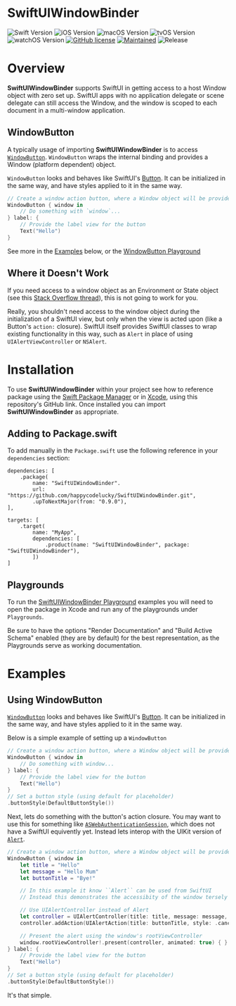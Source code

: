 # SwiftUIWindowBinder

![Swift Version](https://img.shields.io/badge/swift-5.2-blue.svg?style=for-the-badge)
![iOS Version](https://img.shields.io/badge/iOS-13.0-green.svg?style=for-the-badge)
![macOS Version](https://img.shields.io/badge/macOS-10.15-green.svg?style=for-the-badge)
![tvOS Version](https://img.shields.io/badge/tvOS-13-green.svg?style=for-the-badge)
![watchOS Version](https://img.shields.io/badge/watchOS-UNSUPPORTED-red.svg?style=for-the-badge)
[![GitHub license](https://img.shields.io/badge/license-MIT-blue.svg?style=for-the-badge)](.//LICENSE)
[![Maintained](https://img.shields.io/badge/Maintained%3F-yes-green.svg?style=for-the-badge)](https://github.com/happycodelucky/SwiftUIWindowBinder/graphs/commit-activity)
![Release](https://img.shields.io/github/v/release/happycodelucky/SwiftUIWindowBinder.svg?include_prereleases&style=for-the-badge)

# Overview
**SwiftUIWindowBinder** supports SwiftUI in getting access to a host Window object with zero set up. SwiftUI apps with no application delegate or scene delegate can still access the Window, and the window is scoped to each document in a multi-window application.

## WindowButton

A typically usage of importing **SwiftUIWindowBinder** is to access [`WindowButton`](Sources/SwiftUIWindowBinder/WindowAction.swift). `WindowButton` wraps the internal binding and provides a Window (platform dependent) object.

`WindowButton` looks and behaves like SwiftUI's [Button](https://developer.apple.com/documentation/swiftui/button). It can be initialized in the same way, and have styles applied to it in the same way. 

```swift
// Create a window action button, where a Window object will be provided to the the `action:` closure
WindowButton { window in
    // Do something with `window`...
} label: {
    // Provide the label view for the button
    Text("Hello")
}
```

See more in the [Examples](#Examples) below, or the [WindowButton Playground](Playgrounds/WindowButton.playground/Contents.swift)

## Where it Doesn't Work

If you need access to a window object as an Environment or State object (see this [Stack Overflow thread](https://stackoverflow.com/questions/60359808/how-to-access-own-window-within-swiftui-view)), this is not going to work for you.

 Really, you shouldn't need access to the window object during the initialization of a SwiftUI view, but only when the view is acted upon (like a Button's `action:` closure). SwiftUI itself provides SwiftUI classes to wrap existing functionality in this way, such as `Alert` in place of using `UIAlertViewController` or `NSAlert`.

# Installation
To use **SwiftUIWindowBinder** within your project see how to reference package using the [Swift Package Manager](https://swift.org/package-manager/) or in [Xcode](https://developer.apple.com/videos/play/wwdc2019/408/), using this repository's GitHub link. Once installed you can import **SwiftUIWindowBinder** as appropriate.

## Adding to Package.swift
To add manually in the `Package.swift` use the following reference in your `dependencies` section:

```
dependencies: [
    .package(
        name: "SwiftUIWindowBinder".
        url: "https://github.com/happycodelucky/SwiftUIWindowBinder.git", 
        .upToNextMajor(from: "0.9.0"),
],

targets: [
    .target(
        name: "MyApp", 
        dependencies: [
            .product(name: "SwiftUIWindowBinder", package: "SwiftUIWindowBinder"),
        ])
]
```

## Playgrounds

To run the [SwiftUIWindowBinder Playground](Playgrounds) examples you will need to open the package in Xcode and run any of the playgrounds under `Playgrounds`. 

Be sure to have the options "Render Documentation" and "Build Active Schema" enabled (they are by default) for the best representation, as the Playgrounds serve as working documentation.

# Examples

## Using WindowButton

[`WindowButton`](Sources/SwiftUIWindowBinder/WindowAction.swift) looks and behaves like SwiftUI's [Button](https://developer.apple.com/documentation/swiftui/button). It can be initialized in the same way, and have styles applied to it in the same way. 

Below is a simple example of setting up a `WindowButton`

```swift
// Create a window action button, where a Window object will be provided to the the `action:` closure
WindowButton { window in
    // Do something with window...
} label: {
    // Provide the label view for the button
    Text("Hello")
}
// Set a button style (using default for placeholder)
.buttonStyle(DefaultButtonStyle())
```

Next, lets do something with the button's action closure. You may want to use this for something like [`ASWebAuthenticationSession`](https://developer.apple.com/documentation/authenticationservices/aswebauthenticationsession), which does not have a SwiftUI equivently yet. Instead lets interop with the UIKit version of [`Alert`](https://developer.apple.com/documentation/swiftui/alert).

```swift
// Create a window action button, where a Window object will be provided to the the `action:` closure
WindowButton { window in
    let title = "Hello"
    let message = "Hello Mum"
    let buttonTitle = "Bye!"

    // In this example it know ``Alert`` can be used from SwiftUI
    // Instead this demonstrates the accessibity of the window tersely

    // Use UIAlertController instead of Alert
    let controller = UIAlertController(title: title, message: message, preferredStyle: .alert)
    controller.addAction(UIAlertAction(title: buttonTitle, style: .cancel))

    // Present the alert using the window's rootViewController
    window.rootViewController!.present(controller, animated: true) { }
} label: {
    // Provide the label view for the button
    Text("Hello")
}
// Set a button style (using default for placeholder)
.buttonStyle(DefaultButtonStyle())
```

It's that simple.
